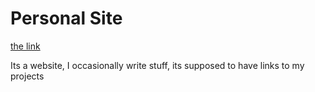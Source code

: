 # Personal Site

[the link](william-vincent.dev)

Its a website, I occasionally write stuff, its supposed to have links to my projects
